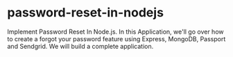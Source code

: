 # password-reset-in-nodejs
Implement Password Reset In Node.js. In this Application, we'll go over how to create a forgot your password feature using Express, MongoDB, Passport and Sendgrid. We will build a complete application.
